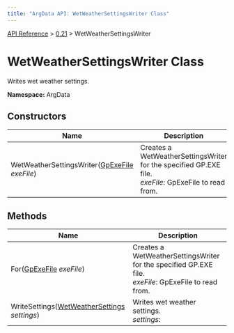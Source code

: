 ```yaml
---
title: "ArgData API: WetWeatherSettingsWriter Class"
---
```


[API Reference](/argdata/api/) &gt; [0.21](/argdata/api/0.21/) &gt; WetWeatherSettingsWriter

# WetWeatherSettingsWriter Class

Writes wet weather settings.

**Namespace:** ArgData

## Constructors

<table class="table table-bordered table-striped ">
<thead>
  <tr>
    <th>Name</th>
    <th>Description</th>
  </tr>
</thead>
<tbody>
  <tr>
    <td>WetWeatherSettingsWriter(<a href="/argdata/api/0.21/gpexefile/">GpExeFile</a> <em>exeFile</em>)</td>
    <td>Creates a WetWeatherSettingsWriter for the specified GP.EXE file.<br /><em>exeFile</em>: GpExeFile to read from.<br /></td>
  </tr>
</tbody>
</table>


## Methods

<table class="table table-bordered table-striped ">
<thead>
  <tr>
    <th>Name</th>
    <th>Description</th>
  </tr>
</thead>
<tbody>
  <tr>
    <td>For(<a href="/argdata/api/0.21/gpexefile/">GpExeFile</a> <em>exeFile</em>)</td>
    <td>Creates a WetWeatherSettingsWriter for the specified GP.EXE file.<br /><em>exeFile</em>: GpExeFile to read from.<br /></td>
  </tr>
  <tr>
    <td>WriteSettings(<a href="/argdata/api/0.21/wetweathersettings/">WetWeatherSettings</a> <em>settings</em>)</td>
    <td>Writes wet weather settings.<br /><em>settings</em>: <br /></td>
  </tr>
</tbody>
</table>


